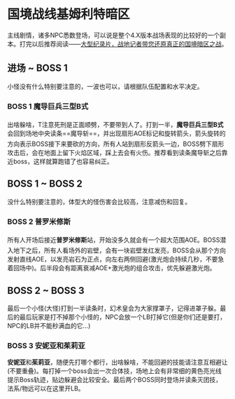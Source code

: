 # 国境战线基姆利特暗区

主线剧情，诸多NPC悉数登场，可以说是整个4.X版本战场表现的比较好的一个副本。打完以后推荐阅读——[大型纪录片，战地记者带您还原真正的国境暗区之战](https://bbs.nga.cn/read.php?tid=17989614)。

## 进场 ~ BOSS 1 

 小怪没有什么特别要注意的，一波也可以，请根据队伍配置和水平决定。

### BOSS 1 魔导巨兵三型B式
出啥躲啥，<img class="no-zoom sm-icon" :src="$withBase('/images/jobs/tank.png')" height="20">T注意死刑是正面顺劈，不要带到人了。打到一半，**魔导巨兵三型B式**会回到场地中央读条==魔导斩==，并出现扇形AOE标记和旋转箭头，箭头旋转的方向表示BOSS接下来要砍的方向，<img class="no-zoom sm-icon" :src="$withBase('/images/jobs/tank.png')" height="20"><img class="no-zoom sm-icon" :src="$withBase('/images/jobs/healer.png')" height="20"><img class="no-zoom sm-icon" :src="$withBase('/images/jobs/dps.png')" height="20">所有人站到扇形反箭头一边，BOSS劈下扇形攻击后，会在地面上留下火焰区域，踩上去会有火伤。推荐看到读条魔导斩之后靠近boss，这样就算跑错了也容易纠正。

## BOSS 1 ~ BOSS 2 

没什么特别要注意的，体型大的怪伤害会比较高，注意减伤和回复。

### BOSS 2 普罗米修斯
<img class="no-zoom sm-icon" :src="$withBase('/images/jobs/tank.png')" height="20"><img class="no-zoom sm-icon" :src="$withBase('/images/jobs/healer.png')" height="20"><img class="no-zoom sm-icon" :src="$withBase('/images/jobs/dps.png')" height="20">所有人开场后接近**普罗米修斯**站，开始没多久就会有一个超大范围AOE。BOSS潜入地下之后，<img class="no-zoom sm-icon" :src="$withBase('/images/jobs/tank.png')" height="20"><img class="no-zoom sm-icon" :src="$withBase('/images/jobs/healer.png')" height="20"><img class="no-zoom sm-icon" :src="$withBase('/images/jobs/dps.png')" height="20">所有人看场外的岩壁，会有一块岩壁发红发亮，BOSS会从那个方向发射直线AOE，以发亮岩石为正点，向左右两侧回避(激光炮会持续几秒，不要急着回场中)。后半段会有距离衰减AOE+激光炮的组合攻击，优先躲避激光炮。 

## BOSS 2 ~ BOSS 3 

最后一个小怪(大怪)打到一半读条时，幻术皇会为大家撑罩子，记得进罩子躲。最后的最后玩家是打不掉那个小怪的，NPC会放一个LB打掉它(但是你们还是要打，NPC的LB并不能秒满血的它…)

### BOSS 3 安妮亚和茱莉亚

**安妮亚**和**茱莉亚**，随便先打哪个都行，出啥躲啥，不能回避的技能请注意互相避让(不要重叠)。每打掉一个boss会出一次合体技，场地上会有非常细的黄色亮光线 提示Boss轨迹，贴边躲避会比较安全。最后两个BOSS同时登场并读条灭团技，法系/物远可以在这里开LB。 